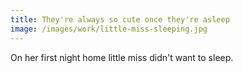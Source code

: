 ```yaml
---
title: They're always so cute once they're asleep
image: /images/work/little-miss-sleeping.jpg
---
```


On her first night home little miss didn't want to sleep.